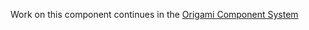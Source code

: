 Work on this component continues in the [Origami Component System](https://github.com/Financial-Times/origami/tree/main/components/tabs)
